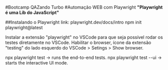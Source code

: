 #Bootcamp QAZando Turbo
#Automação WEB com Playwright
__"Playwright é uma Lib do JavaScript"__

##Instalando o Playwright
link: playwright.dev/docs/intro
npm init playwright@latest

Instalar a extensão "playwright" no VSCode para que seja possível rodar os testes diretamente no VSCode.
Habilitar o browser, ícone da extensão "testing" do lado esquerdo do VSCode > Setings > Show browser.

npx playwright test -> runs the end-to-end tests.
npx playwright test --ui -> starts the interactive UI mode.


